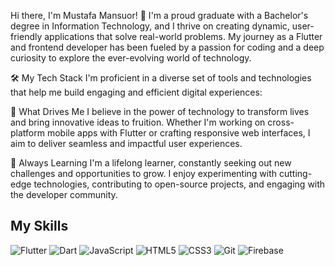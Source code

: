 Hi there, I'm Mustafa Mansuor! 👋
I'm a proud graduate with a Bachelor's degree in Information Technology, and I thrive on creating dynamic, user-friendly applications that solve real-world problems. My journey as a Flutter and frontend developer has been fueled by a passion for coding and a deep curiosity to explore the ever-evolving world of technology.

🛠️ My Tech Stack
I'm proficient in a diverse set of tools and technologies that help me build engaging and efficient digital experiences:


🚀 What Drives Me
I believe in the power of technology to transform lives and bring innovative ideas to fruition. Whether I'm working on cross-platform mobile apps with Flutter or crafting responsive web interfaces, I aim to deliver seamless and impactful user experiences.

🌱 Always Learning
I'm a lifelong learner, constantly seeking out new challenges and opportunities to grow. I enjoy experimenting with cutting-edge technologies, contributing to open-source projects, and engaging with the developer community.


## My Skills

![Flutter](https://img.shields.io/badge/Flutter-02569B?style=for-the-badge&logo=flutter&logoColor=white)
![Dart](https://img.shields.io/badge/Dart-0175C2?style=for-the-badge&logo=dart&logoColor=white)
![JavaScript](https://img.shields.io/badge/JavaScript-F7DF1E?style=for-the-badge&logo=javascript&logoColor=black)
![HTML5](https://img.shields.io/badge/HTML5-E34F26?style=for-the-badge&logo=html5&logoColor=white)
![CSS3](https://img.shields.io/badge/CSS3-1572B6?style=for-the-badge&logo=css3&logoColor=white)
![Git](https://img.shields.io/badge/Git-F05032?style=for-the-badge&logo=git&logoColor=white)
![Firebase](https://img.shields.io/badge/Firebase-FFCA28?style=for-the-badge&logo=firebase&logoColor=black)




<!--
**triplem20/triplem20** is a ✨ _special_ ✨ repository because its `README.md` (this file) appears on your GitHub profile.

Here are some ideas to get you started:

- 🔭 I’m currently working on ...
- 🌱 I’m currently learning ...
- 👯 I’m looking to collaborate on ...
- 🤔 I’m looking for help with ...
- 💬 Ask me about ...
- 📫 How to reach me: ...
- 😄 Pronouns: ...
- ⚡ Fun fact: ...
-->
